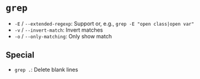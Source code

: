 # `grep`

- `-E` / `--extended-regexp`: Support or, e.g., `grep -E "open class|open var"`
- `-v` / `--invert-match`: Invert matches
- `-o` / `--only-matching`: Only show match

## Special

- `grep .`: Delete blank lines
